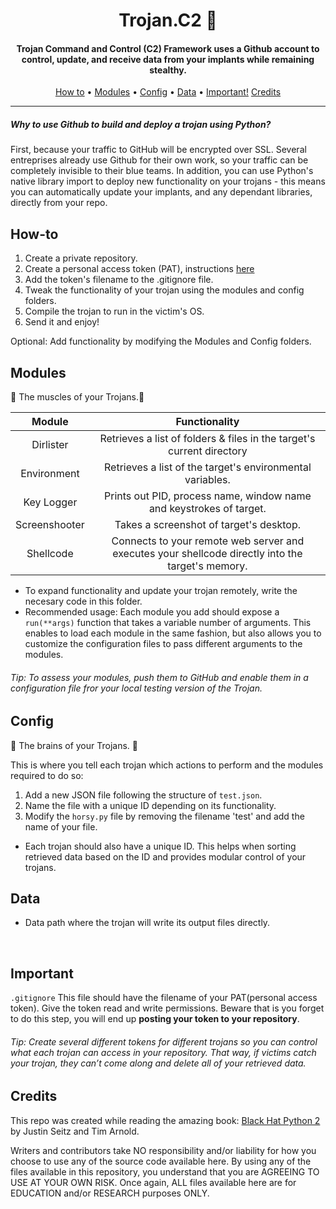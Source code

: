 <h1 align="center"> Trojan.C2 🐎</h1>
<h4 align="center">Trojan Command and Control (C2) Framework uses a Github account to control, update, and receive data from your implants while remaining stealthy.</h4>

<p align="center">
  <a href="#How-to">How to</a> •
  <a href="#Modules">Modules</a> •
  <a href="#Config">Config</a> •
  <a href="#Data">Data</a> •
  <a href="#Important">Important!</a>
  <a href="#Credits">Credits</a>
</p>

___

<h5>Why to use Github to build and deploy a trojan using Python?</h5>
First, because your traffic to GitHub will be encrypted over SSL. Several entreprises already use Github for their own work, so your traffic can be completely invisible to their blue teams. 
In addition, you can use Python's native library import to deploy new functionality on your trojans - this means you can automatically update your implants, and any dependant libraries, directly from your repo.

## How-to

1. Create a private repository.
2. Create a personal access token (PAT), instructions [here](https://help.github.com/en/github/authenticating-to-github/creating-a-personal-access-token-for-the-command-line/)
3. Add the token's filename to the .gitignore file.
4. Tweak the functionality of your trojan using the modules and config folders.
5. Compile the trojan to run in the victim's OS.
6. Send it and enjoy!

<p>Optional: Add functionality by modifying the Modules and Config folders.</p>

## Modules 

💪 The muscles of your Trojans.💪 <br />

<table>
<thead>
<tr>
<th align="center">Module</th>
<th align="center">Functionality</th>
</tr>
</thead>
<tbody>
<tr>
<td align="center">Dirlister</td>
<td align="center">Retrieves a list of folders & files in the target's current directory</td>
</tr>
<tr>
<td align="center">Environment</td>
<td align="center">Retrieves a list of the target's environmental variables. </td>
</tr>
<tr>
<td align="center">Key Logger</td>
<td align="center">Prints out PID, process name, window name and keystrokes of target.</td>
</tr>
<tr>  
<td align="center">Screenshooter</td>
<td align="center">Takes a screenshot of target's desktop. </td>
</tr>
<tr>  
<td align="center">Shellcode</td>
<td align="center">Connects to your remote web server and executes your shellcode directly into the target's memory.</td>
</tr>
</tbody>
</table>

* To expand functionality and update your trojan remotely, write the necesary code in this folder.
* Recommended usage: 
  Each module you add should expose a `run(**args)` function that takes a variable number of arguments. 
This enables to load each module in the same fashion, but also allows you to customize the configuration
files to pass different arguments to the modules.

<h6> Tip: To assess your modules, push them to GitHub and enable them in a configuration file fror your local testing version of the Trojan.</h6> 

## Config

🧠 The brains of your Trojans. 🧠 <br />

This is where you tell each trojan which actions to perform and the modules required to do so:
  1. Add a new JSON file following the structure of `test.json`.
  2. Name the file with a unique ID depending on its functionality. 
  3. Modify the `horsy.py` file by removing the filename 'test' and add the name of your file. 

* Each trojan should also have a unique ID. This helps when sorting retrieved data based on the ID and provides modular
control of your trojans. 

## Data

* Data path where the trojan will write its output files directly. 

<br>

## Important


`.gitignore` This file should have the filename of your PAT(personal access token). Give the token read and write permissions. Beware that is you forget to do this step, you will end up **posting your token to your repository**.

<h6> Tip: Create several different tokens for different trojans so you can control what each trojan can access in your repository. That way, if victims catch your trojan, they can’t come along and delete all of your retrieved data.</h6> 


## Credits

This repo was created while reading the amazing book: [Black Hat Python 2](https://www.amazon.com/Black-Hat-Python-2nd-Programming/dp/1718501129/ref=sr_1_3?dchild=1&keywords=black+hat+python+2&qid=1618619206&sr=8-3) by Justin Seitz and Tim Arnold. 

Writers and contributors take NO responsibility and/or liability for how you choose to use any of the source code available here. By using any of the files available in this repository, you understand that you are AGREEING TO USE AT YOUR OWN RISK. Once again, ALL files available here are for EDUCATION and/or RESEARCH purposes ONLY.
